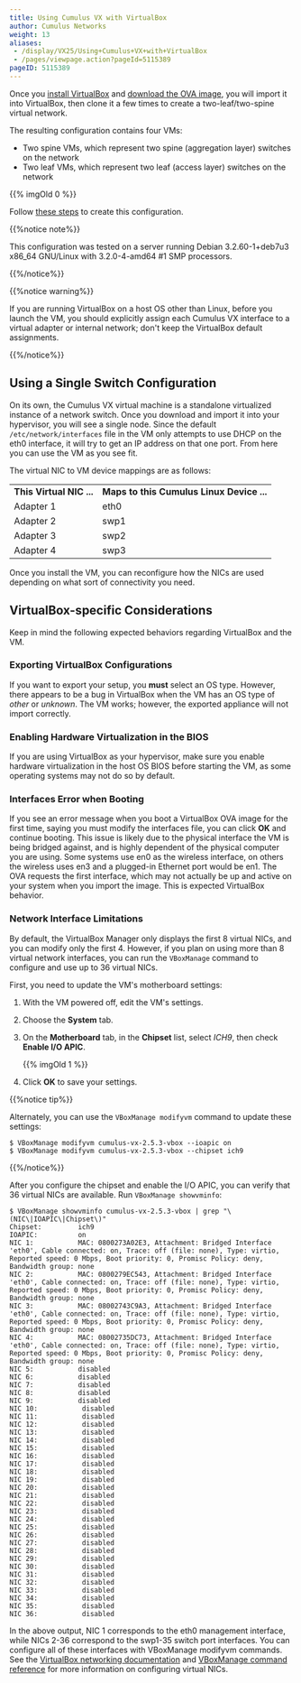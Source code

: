 ```yaml
---
title: Using Cumulus VX with VirtualBox
author: Cumulus Networks
weight: 13
aliases:
 - /display/VX25/Using+Cumulus+VX+with+VirtualBox
 - /pages/viewpage.action?pageId=5115389
pageID: 5115389
---
```

Once you [install VirtualBox](https://www.virtualbox.org/wiki/Downloads)
and [download the OVA image](https://cumulusnetworks.com/cumulus-vx/download/), 
you will import it into VirtualBox, then clone it a few times to create a
two-leaf/two-spine virtual network.

The resulting configuration contains four VMs:

  - Two spine VMs, which represent two spine (aggregation layer)
    switches on the network
  - Two leaf VMs, which represent two leaf (access layer) switches on
    the network

{{% imgOld 0 %}}

Follow [these
steps](/cumulus-vx-25/Using-Cumulus-VX-with-VirtualBox/Creating-a-Two-Spine-Two-Leaf-Topology)
to create this configuration.

{{%notice note%}}

This configuration was tested on a server running Debian 3.2.60-1+deb7u3
x86\_64 GNU/Linux with 3.2.0-4-amd64 \#1 SMP processors.

{{%/notice%}}

{{%notice warning%}}

If you are running VirtualBox on a host OS other than Linux, before you
launch the VM, you should explicitly assign each Cumulus VX interface to
a virtual adapter or internal network; don't keep the VirtualBox default
assignments.

{{%/notice%}}

## Using a Single Switch Configuration

On its own, the Cumulus VX virtual machine is a standalone virtualized
instance of a network switch. Once you download and import it into your
hypervisor, you will see a single node. Since the default
`/etc/network/interfaces` file in the VM only attempts to use DHCP on
the eth0 interface, it will try to get an IP address on that one port.
From here you can use the VM as you see fit.

The virtual NIC to VM device mappings are as follows:

|                        |                                         |
| ---------------------- | --------------------------------------- |
| **This Virtual NIC  ...** | **Maps to this Cumulus Linux Device  ...** |
| Adapter 1              | eth0                                    |
| Adapter 2              | swp1                                    |
| Adapter 3              | swp2                                    |
| Adapter 4              | swp3                                    |

Once you install the VM, you can reconfigure how the NICs are used
depending on what sort of connectivity you need.

## VirtualBox-specific Considerations

Keep in mind the following expected behaviors regarding VirtualBox and
the VM.

### Exporting VirtualBox Configurations

If you want to export your setup, you **must** select an OS type.
However, there appears to be a bug in VirtualBox when the VM has an OS
type of *other* or *unknown*. The VM works; however, the exported
appliance will not import correctly.

### Enabling Hardware Virtualization in the BIOS

If you are using VirtualBox as your hypervisor, make sure you enable
hardware virtualization in the host OS BIOS before starting the VM, as
some operating systems may not do so by default.

### Interfaces Error when Booting

If you see an error message when you boot a VirtualBox OVA image for the
first time, saying you must modify the interfaces file, you can click
**OK** and continue booting. This issue is likely due to the physical
interface the VM is being bridged against, and is highly dependent of
the physical computer you are using. Some systems use en0 as the
wireless interface, on others the wireless uses en3 and a plugged-in
Ethernet port would be en1. The OVA requests the first interface, which
may not actually be up and active on your system when you import the
image. This is expected VirtualBox behavior.

### Network Interface Limitations

By default, the VirtualBox Manager only displays the first 8 virtual
NICs, and you can modify only the first 4. However, if you plan on using
more than 8 virtual network interfaces, you can run the `VBoxManage`
command to configure and use up to 36 virtual NICs.

First, you need to update the VM's motherboard settings:

1.  With the VM powered off, edit the VM's settings.

2.  Choose the **System** tab.

3.  On the **Motherboard** tab, in the **Chipset** list, select *ICH9*,
    then check **Enable I/O APIC**.
    
    {{% imgOld 1 %}}

4.  Click **OK** to save your settings.

{{%notice tip%}}

Alternately, you can use the `VBoxManage modifyvm` command to update
these settings:

    $ VBoxManage modifyvm cumulus-vx-2.5.3-vbox --ioapic on
    $ VBoxManage modifyvm cumulus-vx-2.5.3-vbox --chipset ich9

{{%/notice%}}

After you configure the chipset and enable the I/O APIC, you can verify
that 36 virtual NICs are available. Run `VBoxManage showvminfo`:

    $ VBoxManage showvminfo cumulus-vx-2.5.3-vbox | grep "\(NIC\|IOAPIC\|Chipset\)"
    Chipset:         ich9
    IOAPIC:          on
    NIC 1:           MAC: 0800273A02E3, Attachment: Bridged Interface 'eth0', Cable connected: on, Trace: off (file: none), Type: virtio, Reported speed: 0 Mbps, Boot priority: 0, Promisc Policy: deny, Bandwidth group: none
    NIC 2:           MAC: 0800279EC543, Attachment: Bridged Interface 'eth0', Cable connected: on, Trace: off (file: none), Type: virtio, Reported speed: 0 Mbps, Boot priority: 0, Promisc Policy: deny, Bandwidth group: none
    NIC 3:           MAC: 08002743C9A3, Attachment: Bridged Interface 'eth0', Cable connected: on, Trace: off (file: none), Type: virtio, Reported speed: 0 Mbps, Boot priority: 0, Promisc Policy: deny, Bandwidth group: none
    NIC 4:           MAC: 08002735DC73, Attachment: Bridged Interface 'eth0', Cable connected: on, Trace: off (file: none), Type: virtio, Reported speed: 0 Mbps, Boot priority: 0, Promisc Policy: deny, Bandwidth group: none
    NIC 5:           disabled
    NIC 6:           disabled
    NIC 7:           disabled
    NIC 8:           disabled
    NIC 9:           disabled
    NIC 10:           disabled
    NIC 11:           disabled
    NIC 12:           disabled
    NIC 13:           disabled
    NIC 14:           disabled
    NIC 15:           disabled
    NIC 16:           disabled
    NIC 17:           disabled
    NIC 18:           disabled
    NIC 19:           disabled
    NIC 20:           disabled
    NIC 21:           disabled
    NIC 22:           disabled
    NIC 23:           disabled
    NIC 24:           disabled
    NIC 25:           disabled
    NIC 26:           disabled
    NIC 27:           disabled
    NIC 28:           disabled
    NIC 29:           disabled
    NIC 30:           disabled
    NIC 31:           disabled
    NIC 32:           disabled
    NIC 33:           disabled
    NIC 34:           disabled
    NIC 35:           disabled
    NIC 36:           disabled

In the above output, NIC 1 corresponds to the eth0 management interface,
while NICs 2-36 correspond to the swp1-35 switch port interfaces. You
can configure all of these interfaces with VBoxManage modifyvm commands.
See the [VirtualBox networking documentation](https://www.virtualbox.org/manual/ch06.html) 
and [VBoxManage command reference](https://www.virtualbox.org/manual/ch08.html#idp104314528) 
for more information on configuring virtual NICs.
